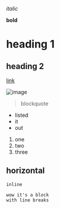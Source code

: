 *italic*

**bold**

# heading 1

## heading 2

[link](https://aerin-c.github.io/cse15l-lab-report/index.html)

![image](https://upload.wikimedia.org/wikipedia/en/e/e1/Milk_and_Mocha_characters.jpg)

> blockquote

* listed
* it
* out

1. one
2. two
3. three

horizontal
---

 `inline`
 
 ``` 
 wow it's a block
 with line breaks
```
